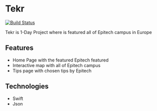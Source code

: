 # Tekr

[![Build Status](https://travis-ci.org/joemccann/dillinger.svg?branch=master)](https://travis-ci.org/joemccann/dillinger)

Tekr is 1-Day Project where is featured all of Epitech campus in Europe

## Features

- Home Page with the featured Epitech featured
- Interactive map with all of Epitech campus
- Tips page with chosen tips by Epitech 

## Technologies

- Swift
- Json
